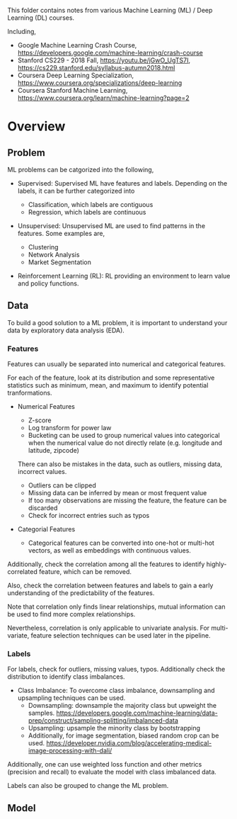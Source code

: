 This folder contains notes from various Machine Learning (ML) / Deep Learning (DL) courses.

Including,

- Google Machine Learning Crash Course, https://developers.google.com/machine-learning/crash-course
- Stanford CS229 - 2018 Fall, https://youtu.be/jGwO_UgTS7I, https://cs229.stanford.edu/syllabus-autumn2018.html
- Coursera Deep Learning Specialization, https://www.coursera.org/specializations/deep-learning
- Coursera Stanford Machine Learning, https://www.coursera.org/learn/machine-learning?page=2

# Overview

## Problem
ML problems can be catgorized into the following,

- Supervised:
    Supervised ML have features and labels. Depending on the labels, it can be further categorized into
    - Classification, which labels are contiguous
    - Regression, which labels are continuous

- Unsupervised: Unsupervised ML are used to find patterns in the features. Some examples are,
    - Clustering
    - Network Analysis
    - Market Segmentation

- Reinforcement Learning (RL): RL providing an environment to learn value and policy functions.

## Data
To build a good solution to a ML problem, it is important to understand your data by exploratory data analysis (EDA).

### Features
Features can usually be separated into numerical and categorical features.

For each of the feature, look at its distribution and some representative statistics such as minimum, mean, and maximum to identify potential tranformations.

- Numerical Features
    - Z-score
    - Log transform for power law
    - Bucketing can be used to group numerical values into categorical when the numerical value do not directly relate (e.g. longitude and latitude, zipcode)

    There can also be mistakes in the data, such as outliers, missing data, incorrect values.
    - Outliers can be clipped
    - Missing data can be inferred by mean or most frequent value
    - If too many observations are missing the feature, the feature can be discarded
    - Check for incorrect entries such as typos

- Categorial Features
    -   Categorical features can be converted into one-hot or multi-hot vectors, as well as embeddings with continuous values.

Additionally, check the correlation among all the features to identify highly-correlated feature, which can be removed.

Also, check the correlation between features and labels to gain a early understanding of the predictability of the features.

Note that correlation only finds linear relationships, mutual information can be used to find more complex relationships.

Nevertheless, correlation is only applicable to univariate analysis. For multi-variate, feature selection techniques can be used later in the pipeline.

### Labels
For labels, check for outliers, missing values, typos. Additionally check the distribution to identify class imbalances.
-   Class Imbalance: To overcome class imbalance, downsampling and upsampling techniques can be used.
    -   Downsampling: downsample the majority class but upweight the samples. https://developers.google.com/machine-learning/data-prep/construct/sampling-splitting/imbalanced-data
    -   Upsampling: upsample the minority class by bootstrapping
    -   Additionally, for image segmentation, biased random crop can be used. https://developer.nvidia.com/blog/accelerating-medical-image-processing-with-dali/

Additionally, one can use weighted loss function and other metrics (precision and recall) to evaluate the model with class imbalanced data.

Labels can also be grouped to change the ML problem.

## Model
